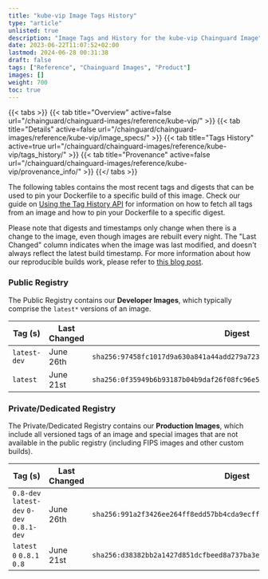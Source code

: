 ```yaml
---
title: "kube-vip Image Tags History"
type: "article"
unlisted: true
description: "Image Tags and History for the kube-vip Chainguard Image"
date: 2023-06-22T11:07:52+02:00
lastmod: 2024-06-28 00:31:38
draft: false
tags: ["Reference", "Chainguard Images", "Product"]
images: []
weight: 700
toc: true
---
```


{{< tabs >}}
{{< tab title="Overview" active=false url="/chainguard/chainguard-images/reference/kube-vip/" >}}
{{< tab title="Details" active=false url="/chainguard/chainguard-images/reference/kube-vip/image_specs/" >}}
{{< tab title="Tags History" active=true url="/chainguard/chainguard-images/reference/kube-vip/tags_history/" >}}
{{< tab title="Provenance" active=false url="/chainguard/chainguard-images/reference/kube-vip/provenance_info/" >}}
{{</ tabs >}}

The following tables contains the most recent tags and digests that can be used to pin your Dockerfile to a specific build of this image. Check our guide on [Using the Tag History API](/chainguard/chainguard-images/using-the-tag-history-api/) for information on how to fetch all tags from an image and how to pin your Dockerfile to a specific digest.

Please note that digests and timestamps only change when there is a change to the image, even though images are rebuilt every night. The "Last Changed" column indicates when the image was last modified, and doesn't always reflect the latest build timestamp. For more information about how our reproducible builds work, please refer to [this blog post](https://www.chainguard.dev/unchained/reproducing-chainguards-reproducible-image-builds).

### Public Registry
The Public Registry contains our **Developer Images**, which typically comprise the `latest*` versions of an image.

| Tag (s)       | Last Changed | Digest                                                                    |
|---------------|--------------|---------------------------------------------------------------------------|
|  `latest-dev` | June 26th    | `sha256:97458fc1017d9a630a841a44add279a723e0003b590b920c95f4cea8d60def76` |
|  `latest`     | June 21st    | `sha256:0f35949b6b93187b04b9daf26f08fc96e5712bc7a92b7aed7ded367e0fbcaf02` |


### Private/Dedicated Registry
The Private/Dedicated Registry contains our **Production Images**, which include all versioned tags of an image and special images that are not available in the public registry (including FIPS images and other custom builds).

| Tag (s)                                     | Last Changed | Digest                                                                    |
|---------------------------------------------|--------------|---------------------------------------------------------------------------|
|  `0.8-dev` `latest-dev` `0-dev` `0.8.1-dev` | June 26th    | `sha256:991a2f3426ee264ff8edd57bb4cda9ecff5aa6db9693a461f20a4cba935cbe5f` |
|  `latest` `0` `0.8.1` `0.8`                 | June 21st    | `sha256:d38382bb2a1427d851dcfbeed8a737ba3e9ff7257665af8dd1443a864b96331a` |

